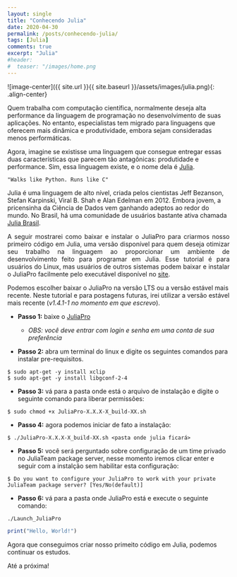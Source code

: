 ```yaml
---
layout: single
title: "Conhecendo Julia"
date: 2020-04-30
permalink: /posts/conhecendo-julia/
tags: [Julia]
comments: true
excerpt: "Julia"
#header:
#  teaser: "/images/home.png
---
```


![image-center]({{ site.url }}{{ site.baseurl }}/assets/images/julia.png){: .align-center}

<p style='text-align: justify;'> 

Quem trabalha com computação científica, normalmente deseja alta performance da linguagem de programação no desenvolvimento de suas aplicações. No entanto, especialistas tem migrado para linguagens que oferecem mais dinâmica e produtividade, embora sejam consideradas menos performáticas.</p>

<p style='text-align: justify;'> 

Agora, imagine se existisse uma linguagem que consegue entregar essas duas características que parecem tão antagônicas: produtidade e performance. Sim, essa linguagem existe, e o nome dela é <a href="https://julialang.org/" target="_blank">Julia</a>.</p>

```
"Walks like Python. Runs like C"
```

<p style='text-align: justify;'> 

Julia é uma linguagem de alto nível, criada pelos cientistas Jeff Bezanson, Stefan Karpinski, Viral B. Shah e Alan Edelman em 2012. Embora jovem, a pricensinha da Ciência de Dados vem ganhando adeptos ao redor do mundo. No Brasil, há uma comunidade de usuários bastante ativa chamada <a href="https://t.me/juliabrasil" target="_blank">Julia Brasil</a>.</p>

<p style='text-align: justify;'> 
A seguir mostrarei como baixar e instalar o JuliaPro para criarmos nosso primeiro código em Julia, uma versão disponível para quem deseja otimizar seu trabalho na linguagem ao proporcionar um ambiente de desenvolvimento feito para programar em Julia. Esse tutorial é para usuários do Linux, mas usuários de outros sistemas podem baixar e instalar o JuliaPro facilmente pelo executável disponível no <a href="https://juliacomputing.com/products/juliapro" target="_blank">site</a>.</p>

Podemos escolher baixar o JuliaPro na versão LTS ou a versão estável mais recente. Neste tutorial e para postagens futuras, irei utilizar a versão estável mais recente (*v1.4.1-1 no momento em que escrevo*).

- **Passo 1:** baixe o <a href="https://juliacomputing.com/products/juliapro" target="_blank">JuliaPro</a>
  - *OBS: você deve entrar com login e senha em uma conta de sua preferência*

- **Passo 2:** abra um terminal do linux e digite os seguintes comandos para instalar pre-requisitos.

```
$ sudo apt-get -y install xclip
$ sudo apt-get -y install libgconf-2-4
```

- **Passo 3:** vá para a pasta onde está o arquivo de instalação e digite o seguinte comando para liberar permissões:

```
$ sudo chmod +x JuliaPro-X.X.X-X_build-XX.sh
```
 - **Passo 4:** agora podemos iniciar de fato a instalação:

```
$ ./JuliaPro-X.X.X-X_build-XX.sh <pasta onde julia ficará>
```

 - **Passo 5:** você será perguntado sobre configuração de um time privado no JuliaTeam package server, nesse momento iremos clicar enter e seguir com a instalção sem habilitar esta configuração:

```
$ Do you want to configure your JuliaPro to work with your private JuliaTeam package server? [Yes/No(default)]
```

 - **Passo 6:** vá para a pasta onde JuliaPro está e execute o seguinte comando:

```
./Launch_JuliaPro
```

```julia
print("Hello, World!")
```

Agora que conseguimos criar nosso primeito código em Julia, podemos continuar os estudos.

Até a próxima!